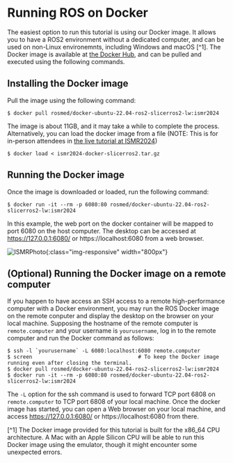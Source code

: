 Running ROS on Docker
=====================

The easiest option to run this tutorial is using our Docker image. It allows you to have a ROS2 environment without a dedicated computer, and can be used on non-Linux environemnts, including Windows and macOS [^1]. The Docker image is available at [the Docker Hub](https://hub.docker.com/r/rosmed/docker-ubuntu-22.04-ros2-slicerros2-lw), and can be pulled and executed using the following commands. 


Installing the Docker image
---------------------------

Pull the image using the following command:
~~~~
$ docker pull rosmed/docker-ubuntu-22.04-ros2-slicerros2-lw:ismr2024
~~~~
The image is about 11GB, and it may take a while to complete the process. Alternatively, you can load the docker image from a file (NOTE: This is for in-person attendees in [the live tutorial at ISMR2024](https://rosmed.github.io/ismr2024/index)) 
~~~~
$ docker load < ismr2024-docker-slicerros2.tar.gz
~~~~

Running the Docker image
---------------------------

Once the image is downloaded or loaded, run the following command:
~~~~
$ docker run -it --rm -p 6080:80 rosmed/docker-ubuntu-22.04-ros2-slicerros2-lw:ismr2024
~~~~
In this example, the web port on the docker container will be mapped to port 6080 on the host computer. The desktop can be accessed at https://127.0.0.1:6080/ or https://localhost:6080 from a web browser.

![ISMRPhoto](images/dockerRemoteDesktop.png){:class="img-responsive" width="800px"}


(Optional) Running the Docker image on a remote computer
--------------------------------------------------------

If you happen to have access an SSH access to a remote high-performance computer with a Docker environment, you may run the ROS Docker image on the remote conputer and display the desktop on the browser on your local machine. Supposing the hostname of the remote computer is `remote.computer` and your username is `yourusername`, log in to the remote computer and run the Docker command as follows:

~~~~
$ ssh -l `yourusername` -L 6080:localhost:6080 remote.computer
$ screen                                  # To keep the Docker image running even after closing the terminal.
$ docker pull rosmed/docker-ubuntu-22.04-ros2-slicerros2-lw:ismr2024
$ docker run -it --rm -p 6080:80 rosmed/docker-ubuntu-22.04-ros2-slicerros2-lw:ismr2024
~~~~

The `-L` option for the ssh command is used to forward TCP port 6808 on `remote.computer` to TCP port 6808 of your local machine. Once the docker image has started, you can open a Web browser on your local machine, and access https://127.0.0.1:6080/ or https://localhost:6080 from there.


[^1] The Docker image provided for this tutorial is built for the x86_64 CPU architecture. A Mac with an Apple Silicon CPU will be able to run this Docker image using the emulator, though it might encounter some unexpected errors.


